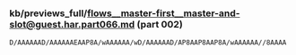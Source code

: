 ### kb/previews_full/flows__master-first__master-and-slot@guest.har.part066.md (part 002)

```md
D/AAAAAAD/AAAAAAEAAP8A/wAAAAAA/wD/AAAAAAD/AP8AAP8AAP8A/wAAAAAA//8AAAA
```

```
